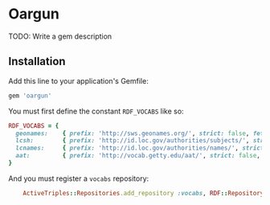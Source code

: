 # Oargun

TODO: Write a gem description

## Installation

Add this line to your application's Gemfile:

```ruby
gem 'oargun'
```

You must first define the constant `RDF_VOCABS` like so:

```ruby
RDF_VOCABS = {
  geonames:    { prefix: 'http://sws.geonames.org/', strict: false, fetch: false },
  lcsh:        { prefix: 'http://id.loc.gov/authorities/subjects/', strict: false, fetch: false },
  lcnames:     { prefix: 'http://id.loc.gov/authorities/names/', strict: false, fetch: false },
  aat:         { prefix: 'http://vocab.getty.edu/aat/', strict: false, fetch: false }
}

```

And you must register a `vocabs` repository:

```ruby
    ActiveTriples::Repositories.add_repository :vocabs, RDF::Repository.new
```
